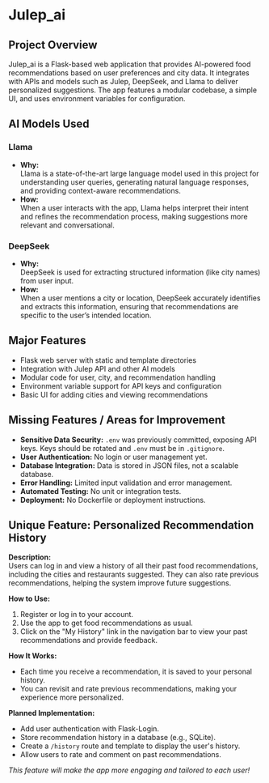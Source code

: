 # Julep_ai

## Project Overview
Julep_ai is a Flask-based web application that provides AI-powered food recommendations based on user preferences and city data. It integrates with APIs and models such as Julep, DeepSeek, and Llama to deliver personalized suggestions. The app features a modular codebase, a simple UI, and uses environment variables for configuration.

## AI Models Used

### Llama
- **Why:**  
  Llama is a state-of-the-art large language model used in this project for understanding user queries, generating natural language responses, and providing context-aware recommendations.
- **How:**  
  When a user interacts with the app, Llama helps interpret their intent and refines the recommendation process, making suggestions more relevant and conversational.

### DeepSeek
- **Why:**  
  DeepSeek is used for extracting structured information (like city names) from user input.
- **How:**  
  When a user mentions a city or location, DeepSeek accurately identifies and extracts this information, ensuring that recommendations are specific to the user’s intended location.

## Major Features
- Flask web server with static and template directories
- Integration with Julep API and other AI models
- Modular code for user, city, and recommendation handling
- Environment variable support for API keys and configuration
- Basic UI for adding cities and viewing recommendations

## Missing Features / Areas for Improvement
- **Sensitive Data Security:** `.env` was previously committed, exposing API keys. Keys should be rotated and `.env` must be in `.gitignore`.
- **User Authentication:** No login or user management yet.
- **Database Integration:** Data is stored in JSON files, not a scalable database.
- **Error Handling:** Limited input validation and error management.
- **Automated Testing:** No unit or integration tests.
- **Deployment:** No Dockerfile or deployment instructions.

## Unique Feature: Personalized Recommendation History

**Description:**  
Users can log in and view a history of all their past food recommendations, including the cities and restaurants suggested. They can also rate previous recommendations, helping the system improve future suggestions.

**How to Use:**
1. Register or log in to your account.
2. Use the app to get food recommendations as usual.
3. Click on the "My History" link in the navigation bar to view your past recommendations and provide feedback.

**How It Works:**
- Each time you receive a recommendation, it is saved to your personal history.
- You can revisit and rate previous recommendations, making your experience more personalized.

**Planned Implementation:**
- Add user authentication with Flask-Login.
- Store recommendation history in a database (e.g., SQLite).
- Create a `/history` route and template to display the user's history.
- Allow users to rate and comment on past recommendations.

*This feature will make the app more engaging and tailored to each user!*
